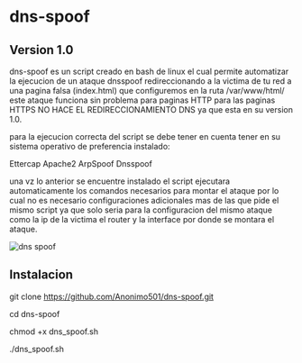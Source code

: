 # dns-spoof

## Version 1.0

dns-spoof es un script creado en bash de linux el cual permite automatizar la ejecucion de un ataque dnsspoof redireccionando a la victima de tu red a una pagina falsa (index.html) que configuremos en la ruta /var/www/html/ este ataque funciona sin problema para paginas HTTP para las paginas HTTPS NO HACE EL REDIRECCIONAMIENTO DNS ya que esta en su version 1.0.

para la ejecucion correcta del script se debe tener en cuenta tener en su sistema operativo de preferencia instalado:

Ettercap
Apache2
ArpSpoof
Dnsspoof

una vz lo anterior se encuentre instalado el script ejecutara automaticamente los comandos necesarios para montar el ataque por lo cual no es necesario configuraciones adicionales mas de las que pide el mismo script ya que solo seria para la configuracion del mismo ataque como la ip de la victima el router y la interface por donde se montara el ataque.

![dns spoof](https://user-images.githubusercontent.com/67207446/87171549-6d223f80-c298-11ea-889d-7d87c28816e7.PNG)

## Instalacion

git clone https://github.com/Anonimo501/dns-spoof.git

cd dns-spoof

chmod +x dns_spoof.sh

./dns_spoof.sh
